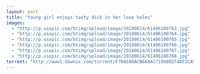```yaml
---
layout: post
title: "Young girl enjoys tasty dick in her love holes"
images:
  - "http://p.usxpic.com/btimg/upload/image/20180614/61406100763.jpg"
  - "http://p.usxpic.com/btimg/upload/image/20180614/61406100764.jpg"
  - "http://p.usxpic.com/btimg/upload/image/20180614/61406100765.jpg"
  - "http://p.usxpic.com/btimg/upload/image/20180614/61406100766.jpg"
  - "http://p.usxpic.com/btimg/upload/image/20180614/61406100767.jpg"
  - "http://p.usxpic.com/btimg/upload/image/20180614/61406100768.jpg"
torrent: "http://www1.downsx.com/torrent/F708E80ACB668AC71998ED74AF2CA9AB1EA8C07F"
---
```

